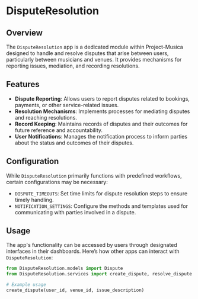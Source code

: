 # DisputeResolution

## Overview
The `DisputeResolution` app is a dedicated module within Project-Musica designed to handle and resolve disputes that arise between users, particularly between musicians and venues. It provides mechanisms for reporting issues, mediation, and recording resolutions.

## Features
- **Dispute Reporting**: Allows users to report disputes related to bookings, payments, or other service-related issues.
- **Resolution Mechanisms**: Implements processes for mediating disputes and reaching resolutions.
- **Record Keeping**: Maintains records of disputes and their outcomes for future reference and accountability.
- **User Notifications**: Manages the notification process to inform parties about the status and outcomes of their disputes.

## Configuration
While `DisputeResolution` primarily functions with predefined workflows, certain configurations may be necessary:

- `DISPUTE_TIMEOUTS`: Set time limits for dispute resolution steps to ensure timely handling.
- `NOTIFICATION_SETTINGS`: Configure the methods and templates used for communicating with parties involved in a dispute.

## Usage
The app's functionality can be accessed by users through designated interfaces in their dashboards. Here’s how other apps can interact with `DisputeResolution`:

```python
from DisputeResolution.models import Dispute
from DisputeResolution.services import create_dispute, resolve_dispute

# Example usage
create_dispute(user_id, venue_id, issue_description)
